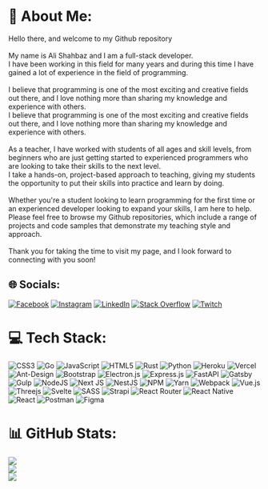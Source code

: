 # 💫 About Me:
Hello there, and welcome to my Github repository<br><br>My name is Ali Shahbaz and I am a full-stack developer. <br>I have been working in this field for many years and during this time I have gained a lot of experience in the field of programming.<br><br>I believe that programming is one of the most exciting and creative fields out there, and I love nothing more than sharing my knowledge and experience with others.<br>I believe that programming is one of the most exciting and creative fields out there, and I love nothing more than sharing my knowledge and experience with others.<br><br>As a teacher, I have worked with students of all ages and skill levels, from beginners who are just getting started to experienced programmers who are looking to take their skills to the next level. <br>I take a hands-on, project-based approach to teaching, giving my students the opportunity to put their skills into practice and learn by doing.<br><br>Whether you're a student looking to learn programming for the first time or an experienced developer looking to expand your skills, I am here to help. <br>Please feel free to browse my Github repositories, which include a range of projects and code samples that demonstrate my teaching style and approach.<br><br>Thank you for taking the time to visit my page, and I look forward to connecting with you soon!


## 🌐 Socials:
[![Facebook](https://img.shields.io/badge/Facebook-%231877F2.svg?logo=Facebook&logoColor=white)](https://facebook.com/https://twitter.com/alishah57740843) [![Instagram](https://img.shields.io/badge/Instagram-%23E4405F.svg?logo=Instagram&logoColor=white)](https://instagram.com/redmaster_2022) [![LinkedIn](https://img.shields.io/badge/LinkedIn-%230077B5.svg?logo=linkedin&logoColor=white)](https://linkedin.com/in/ali-shahbaz-0b6342268) [![Stack Overflow](https://img.shields.io/badge/-Stackoverflow-FE7A16?logo=stack-overflow&logoColor=white)](https://stackoverflow.com/users/21305961) [![Twitch](https://img.shields.io/badge/Twitch-%239146FF.svg?logo=Twitch&logoColor=white)](https://twitch.tv/redmaster_2023)

# 💻 Tech Stack:
![CSS3](https://img.shields.io/badge/css3-%231572B6.svg?style=for-the-badge&logo=css3&logoColor=white) ![Go](https://img.shields.io/badge/go-%2300ADD8.svg?style=for-the-badge&logo=go&logoColor=white) ![JavaScript](https://img.shields.io/badge/javascript-%23323330.svg?style=for-the-badge&logo=javascript&logoColor=%23F7DF1E) ![HTML5](https://img.shields.io/badge/html5-%23E34F26.svg?style=for-the-badge&logo=html5&logoColor=white) ![Rust](https://img.shields.io/badge/rust-%23000000.svg?style=for-the-badge&logo=rust&logoColor=white) ![Python](https://img.shields.io/badge/python-3670A0?style=for-the-badge&logo=python&logoColor=ffdd54) ![Heroku](https://img.shields.io/badge/heroku-%23430098.svg?style=for-the-badge&logo=heroku&logoColor=white) ![Vercel](https://img.shields.io/badge/vercel-%23000000.svg?style=for-the-badge&logo=vercel&logoColor=white) ![Ant-Design](https://img.shields.io/badge/-AntDesign-%230170FE?style=for-the-badge&logo=ant-design&logoColor=white) ![Bootstrap](https://img.shields.io/badge/bootstrap-%23563D7C.svg?style=for-the-badge&logo=bootstrap&logoColor=white) ![Electron.js](https://img.shields.io/badge/Electron-191970?style=for-the-badge&logo=Electron&logoColor=white) ![Express.js](https://img.shields.io/badge/express.js-%23404d59.svg?style=for-the-badge&logo=express&logoColor=%2361DAFB) ![FastAPI](https://img.shields.io/badge/FastAPI-005571?style=for-the-badge&logo=fastapi) ![Gatsby](https://img.shields.io/badge/Gatsby-%23663399.svg?style=for-the-badge&logo=gatsby&logoColor=white) ![Gulp](https://img.shields.io/badge/GULP-%23CF4647.svg?style=for-the-badge&logo=gulp&logoColor=white) ![NodeJS](https://img.shields.io/badge/node.js-6DA55F?style=for-the-badge&logo=node.js&logoColor=white) ![Next JS](https://img.shields.io/badge/Next-black?style=for-the-badge&logo=next.js&logoColor=white) ![NestJS](https://img.shields.io/badge/nestjs-%23E0234E.svg?style=for-the-badge&logo=nestjs&logoColor=white) ![NPM](https://img.shields.io/badge/NPM-%23000000.svg?style=for-the-badge&logo=npm&logoColor=white) ![Yarn](https://img.shields.io/badge/yarn-%232C8EBB.svg?style=for-the-badge&logo=yarn&logoColor=white) ![Webpack](https://img.shields.io/badge/webpack-%238DD6F9.svg?style=for-the-badge&logo=webpack&logoColor=black) ![Vue.js](https://img.shields.io/badge/vuejs-%2335495e.svg?style=for-the-badge&logo=vuedotjs&logoColor=%234FC08D) ![Threejs](https://img.shields.io/badge/threejs-black?style=for-the-badge&logo=three.js&logoColor=white) ![Svelte](https://img.shields.io/badge/svelte-%23f1413d.svg?style=for-the-badge&logo=svelte&logoColor=white) ![SASS](https://img.shields.io/badge/SASS-hotpink.svg?style=for-the-badge&logo=SASS&logoColor=white) ![Strapi](https://img.shields.io/badge/strapi-%232E7EEA.svg?style=for-the-badge&logo=strapi&logoColor=white) ![React Router](https://img.shields.io/badge/React_Router-CA4245?style=for-the-badge&logo=react-router&logoColor=white) ![React Native](https://img.shields.io/badge/react_native-%2320232a.svg?style=for-the-badge&logo=react&logoColor=%2361DAFB) ![React](https://img.shields.io/badge/react-%2320232a.svg?style=for-the-badge&logo=react&logoColor=%2361DAFB) ![Postman](https://img.shields.io/badge/Postman-FF6C37?style=for-the-badge&logo=postman&logoColor=white) 	![Figma](https://img.shields.io/badge/figma-%23F24E1E.svg?style=for-the-badge&logo=figma&logoColor=white)
# 📊 GitHub Stats:
![](https://github-readme-stats.vercel.app/api?username=redmaster-2023&theme=swift&hide_border=true&include_all_commits=false&count_private=false)<br/>
![](https://github-readme-streak-stats.herokuapp.com/?user=redmaster-2023&theme=swift&hide_border=true)<br/>
![](https://github-readme-stats.vercel.app/api/top-langs/?username=redmaster-2023&theme=swift&hide_border=true&include_all_commits=false&count_private=false&layout=compact)

